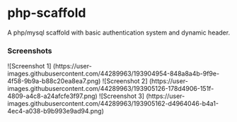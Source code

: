 # php-scaffold
A php/mysql scaffold with basic authentication system and dynamic header.

<h3>Screenshots</h3>
![Screenshot 1]
(https://user-images.githubusercontent.com/44289963/193904954-848a8a4b-9f9e-4f58-9b9a-b88c20ea8ea7.png)
![Screenshot 2]
(https://user-images.githubusercontent.com/44289963/193905126-178d4906-151f-4809-a4c8-a24afcfe3f97.png)
![Screenshot 3]
(https://user-images.githubusercontent.com/44289963/193905162-d4964046-b4a1-4ec4-a038-b9b993e9ad94.png)
